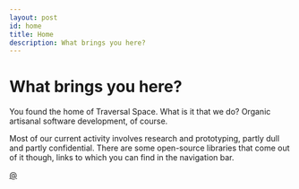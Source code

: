 ```yaml
---
layout: post
id: home
title: Home
description: What brings you here?
---
```


# What brings you here?

You found the home of Traversal Space. What is it that we do? Organic artisanal software development, of course.

Most of our current activity involves research and prototyping, partly dull and partly confidential. There are some open-source libraries that come out of it though, links to which you can find in the navigation bar.

<a href="#" class="traversal-email">@</a>
